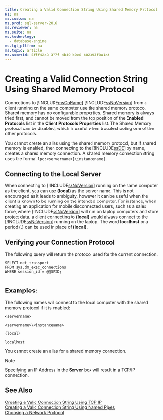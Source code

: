 ```yaml
---
title: Creating a Valid Connection String Using Shared Memory Protocol
H1: na
ms.custom: na
ms.prod: sql-server-2016
ms.reviewer: na
ms.suite: na
ms.technology: 
  - database-engine
ms.tgt_pltfrm: na
ms.topic: article
ms.assetid: 5fff42e8-377f-4b40-b0c8-b02393f8a1af
---
```

# Creating a Valid Connection String Using Shared Memory Protocol
  Connections to [!INCLUDE[msCoName](../../Token/Other/msCoName_md.md)] [!INCLUDE[ssNoVersion](../../Token/Other/ssNoVersion_md.md)] from a client running on the same computer use the shared memory protocol. Shared memory has no configurable properties. Shared memory is always tried first, and cannot be moved from the top position of the **Enabled Protocols** list in the **Client Protocols Properties** list. The Shared Memory protocol can be disabled, which is useful when troubleshooting one of the other protocols.  
  
 You cannot create an alias using the shared memory protocol, but if shared memory is enabled, then connecting to the [!INCLUDE[ssDE](../../Token/Other/ssDE_md.md)] by name, creates a shared memory connection. A shared memory connection string uses the format `lpc:<servername>[\instancename]`.  
  
## Connecting to the Local Server  
 When connecting to [!INCLUDE[ssNoVersion](../../Token/Other/ssNoVersion_md.md)] running on the same computer as the client, you can use **\(local\)** as the server name. This is not encouraged as it leads to ambiguity, however it can be useful when the client is known to be running on the intended computer. For instance, when creating an application for mobile disconnected users, such as a sales force, where [!INCLUDE[ssNoVersion](../../Token/Other/ssNoVersion_md.md)] will run on laptop computers and store project data, a client connecting to **\(local\)** would always connect to the [!INCLUDE[ssNoVersion](../../Token/Other/ssNoVersion_md.md)] running on the laptop. The word **localhost** or a period \(**.**\) can be used in place of **\(local\)**.  
  
## Verifying your Connection Protocol  
 The following query will return the protocol used for the current connection.  
  
```  
SELECT net_transport   
FROM sys.dm_exec_connections   
WHERE session_id = @@SPID;  
  
```  
  
## Examples:  
 The following names will connect to the local computer with the shared memory protocol if it is enabled:  
  
 `<servername>`  
  
 `<servername>\<instancename>`  
  
 `(local)`  
  
 `localhost`  
  
 You cannot create an alias for a shared memory connection.  
  
> [!NOTE]  
>  Specifying an IP Address in the **Server** box will result in a TCP\/IP connection.  
  
## See Also  
 [Creating a Valid Connection String Using TCP IP](../../Topics/TopicNameContainA/Creating-a-Valid-Connection-String-Using-TCP-IP.md)   
 [Creating a Valid Connection String Using Named Pipes](../Topic/Creating%20a%20Valid%20Connection%20String%20Using%20Named%20Pipes.md)   
 [Choosing a Network Protocol](../Topic/Choosing%20a%20Network%20Protocol.md)  
  
  